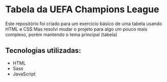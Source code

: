 # Tabela da UEFA Champions League

Este repositório foi criado para um exercício básico de uma tabela usando HTML e CSS
Mas resolvi mudar o projeto para algo um pouco mais complexo, porém mantendo o tema principal (tabela)

## Tecnologias utilizadas:
- HTML
- Sass
- JavaScript
